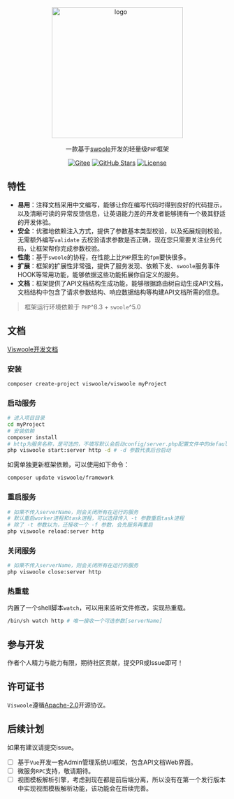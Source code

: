 <div align="center" style="text-align: center;margin-top:24px">
<img alt="logo" style="width: 300px;" src="https://viswoole.com/logo_empty_bg.png?d=1">
<br>

一款基于[swoole](https://www.swoole.com/)开发的轻量级`PHP`框架

[![Gitee](https://img.shields.io/badge/Gitee-blue?style=flat-square&logo=Gitee)](https://gitee.com/viswoole/viswoole)
[![GitHub Stars](https://img.shields.io/github/stars/viswoole/viswoole?style=flat-square&logo=Github)](https://github.com/viswoole/viswoole)
[![License](https://img.shields.io/badge/License-Apache%202.0-blue?style=flat-square)](http://www.apache.org/licenses/LICENSE-2.0)
</div>

## 特性

- **易用**：注释文档采用中文编写，能够让你在编写代码时得到良好的代码提示，以及清晰可读的异常反馈信息，让英语能力差的开发者能够拥有一个极其舒适的开发体验。
- **安全**：优雅地依赖注入方式，提供了参数基本类型校验，以及拓展规则校验，无需额外编写`validate`
  去校验请求参数是否正确，现在您只需要关注业务代码，让框架帮你完成参数校验。
- **性能**：基于`swoole`的协程，在性能上比`PHP`原生的`fpm`要快很多。
- **扩展**：框架的扩展性非常强，提供了服务发现、依赖下发、`swoole`服务事件HOOK等常用功能，能够依据这些功能拓展你自定义的服务。
- **文档**：框架提供了API文档结构生成功能，能够根据路由树自动生成API文档，文档结构中包含了请求参数结构、响应数据结构等构建API文档所需的信息。

> 框架运行环境依赖于 `PHP`^8.3 + `swoole`^5.0

## 文档

[Viswoole开发文档](https://viswoole.com/docs/)

### 安装

```bash
composer create-project viswoole/viswoole myProject
```

### 启动服务

```bash
# 进入项目目录
cd myProject
# 安装依赖
composer install
# http为服务名称，是可选的，不填写默认会启动config/server.php配置文件中的default_start_server
php viswoole start:server http -d # -d 参数代表后台启动
```

如需单独更新框架依赖，可以使用如下命令：

```bash
composer update viswoole/framework
```

### 重启服务

```bash
# 如果不传入serverName，则会关闭所有在运行的服务
# 默认重启worker进程和task进程，可以选择传入 -t 参数重启task进程
# 除了 -t 参数以为，还接收一个 -f 参数，会先服务再重启
php viswoole reload:server http
```

### 关闭服务

```bash
# 如果不传入serverName，则会关闭所有在运行的服务
php viswoole close:server http
```

### 热重载

内置了一个shell脚本`watch`，可以用来监听文件修改，实现热重载。

```bash
/bin/sh watch http # 唯一接收一个可选参数[serverName]
```

## 参与开发

作者个人精力与能力有限，期待社区贡献，提交PR或Issue即可！

## 许可证书

`Viswoole`遵循[Apache-2.0](LICENSE)开源协议。

## 后续计划

如果有建议请提交issue。

- [ ] 基于`Vue`开发一套Admin管理系统UI框架，包含API文档Web界面。
- [ ] 微服务`RPC`支持，敬请期待。
- [ ] 视图模板解析引擎，考虑到现在都是前后端分离，所以没有在第一个发行版本中实现视图模板解析功能，该功能会在后续完善。
